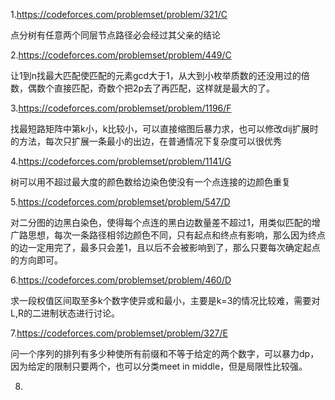 1.https://codeforces.com/problemset/problem/321/C

点分树有任意两个同层节点路径必会经过其父亲的结论

2.https://codeforces.com/problemset/problem/449/C

让1到n找最大匹配使匹配的元素gcd大于1，从大到小枚举质数的还没用过的倍数，偶数个直接匹配，奇数个把2p去了再匹配，这样就是最大的了。

3.https://codeforces.com/problemset/problem/1196/F

找最短路矩阵中第k小，k比较小，可以直接缩图后暴力求，也可以修改dij扩展时的方法，每次只扩展一条最小的出边，在普通情况下复杂度可以很优秀

4.https://codeforces.com/problemset/problem/1141/G

树可以用不超过最大度的颜色数给边染色使没有一个点连接的边颜色重复

5.https://codeforces.com/problemset/problem/547/D

对二分图的边黑白染色，使得每个点连的黑白边数量差不超过1，用类似匹配的增广路思想，每次一条路径相邻边颜色不同，只有起点和终点有影响，那么因为终点的边一定用完了，最多只会差1，且以后不会被影响到了，那么只要每次确定起点的方向即可。

6.https://codeforces.com/problemset/problem/460/D

求一段权值区间取至多k个数字使异或和最小，主要是k=3的情况比较难，需要对L,R的二进制状态进行讨论。

7.https://codeforces.com/problemset/problem/327/E

问一个序列的排列有多少种使所有前缀和不等于给定的两个数字，可以暴力dp，因为给定的限制只要两个，也可以分类meet in middle，但是局限性比较强。

8.

